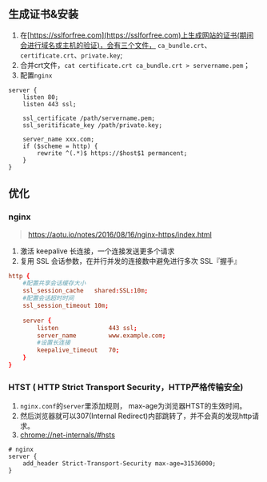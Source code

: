 ## 生成证书&安装
1. 在[https://sslforfree.com](https://sslforfree.com)上生成网站的证书(期间会进行域名或主机的验证)，会有三个文件，  `ca_bundle.crt`、`certificate.crt`、`private.key`;
2. 合并crt文件，`cat certificate.crt ca_bundle.crt > servername.pem`；
3. 配置`nginx`
```
server {
    listen 80;
    listen 443 ssl;

    ssl_certificate /path/servername.pem;
    ssl_seritificate_key /path/private.key;
    
    server_name xxx.com;
    if ($scheme = http) {
        rewrite ^(.*)$ https://$host$1 permancent;
    }
}
```

## 优化

### nginx
> https://aotu.io/notes/2016/08/16/nginx-https/index.html
1. 激活 keepalive 长连接，一个连接发送更多个请求
2. 复用 SSL 会话参数，在并行并发的连接数中避免进行多次 SSL『握手』
```conf
http {
    #配置共享会话缓存大小
    ssl_session_cache   shared:SSL:10m;
    #配置会话超时时间
    ssl_session_timeout 10m;
    
    server {
        listen              443 ssl;
        server_name         www.example.com;
        #设置长连接
        keepalive_timeout   70;
    }
}
```

### HTST ( HTTP Strict Transport Security，HTTP严格传输安全)
1. `nginx.conf`的`server`里添加规则， max-age为浏览器HTST的生效时间。
2. 然后浏览器就可以307(Internal Redirect)内部跳转了，并不会真的发现http请求。
3. [chrome://net-internals/#hsts](chrome://net-internals/#hsts)
```
# nginx
server {
    add_header Strict-Transport-Security max-age=31536000;
}
```


